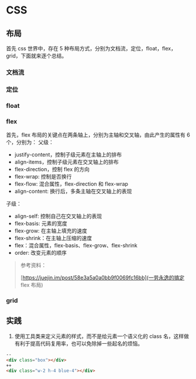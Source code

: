 # CSS

## 布局

首先 css 世界中，存在 5 种布局方式，分别为文档流，定位，float，flex，grid，下面就来逐个总结。

### 文档流

### 定位

### float

### flex

首先，flex 布局的关键点在两条轴上，分别为主轴和交叉轴，由此产生的属性有 6 个，分别为：
父级：

- justify-content，控制子级元素在主轴上的排布
- align-items，控制子级元素在交叉轴上的排布
- flex-direction，控制 flex 的方向
- flex-wrap: 控制是否换行
- flex-flow: 混合属性，flex-direction 和 flex-wrap
- align-content: 换行后，多条主轴在交叉轴上的表现

子级：

- align-self: 控制自己在交叉轴上的表现
- flex-basis: 元素的宽度
- flex-grow: 在主轴上填充的速度
- flex-shrink：在主轴上压缩的速度
- flex：混合属性，flex-basis、flex-grow、flex-shrink
- order: 改变元素的顺序

> 参考资料：
>
> [https://juejin.im/post/58e3a5a0a0bb9f0069fc16bb](一劳永逸的搞定 flex 布局)

### grid

## 实践

1. 使用工具类来定义元素的样式，而不是给元素一个语义化的 class 名，这样做有利于提高代码复用率，也可以免除掉一些起名的烦恼。

```html
--
<div class="box"></div>
++
<div class="w-2 h-4 blue-4"></div>
```
